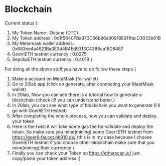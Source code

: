 # Blockchain 
Current status {
1. My Token Name : Octane (OTC)
2. My Token address : 0x1f5640FBa970C56b96a30918E911facD3033b01B
3. My Metamask wallet address: 0x683ee4a4921Ba0E3d4B4Ed9313C4386ca16D8487
4. GoerliETH testnet currency : 0.0275 
5. SepoliaETH testnet currency : 0.4018
}

For doing all the above stuff,you have to do follow these steps {
1. Make a account on MetaMask (for wallet)
2. Go to 20lab.app (click on generate, after connecting your MeatMask wallet)
3. In 20lab, Now you can see there is a tutorial how to generate a blockchain (check it!! you can understand better.)
4. In 20lab, you can see what type of blockchain you want to generate (I'll go with GoerliETH testnet)  
5. After completing the whole process, now you can validate and deploy your token
6. Here is the twist it will take some gas fee for validate and deploy the token. So make sure you mine(mining) some GoerliETH testnet from https://goerli-faucet.pk910.de/ (this is in my case because I choose GoerliETH testnet if you choose other blockchain make sure that you mine(mining) their currrency )
7. Finally you can check your Token on https://etherscan.io/ just copy/paste your token address. 
} 
